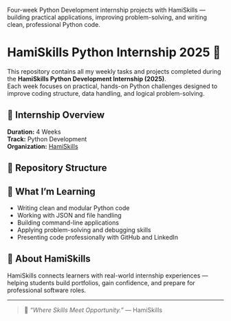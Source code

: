 Four-week Python Development internship projects with HamiSkills — building practical applications, improving problem-solving, and writing clean, professional Python code.


# HamiSkills Python Internship 2025 🐍

This repository contains all my weekly tasks and projects completed during the **HamiSkills Python Development Internship (2025)**.  
Each week focuses on practical, hands-on Python challenges designed to improve coding structure, data handling, and logical problem-solving.

## 📆 Internship Overview
**Duration:** 4 Weeks  
**Track:** Python Development  
**Organization:** [HamiSkills](https://www.hamiskills.dev)

## 📂 Repository Structure




## 🧠 What I’m Learning
- Writing clean and modular Python code  
- Working with JSON and file handling  
- Building command-line applications  
- Applying problem-solving and debugging skills  
- Presenting code professionally with GitHub and LinkedIn  

## 🌟 About HamiSkills
HamiSkills connects learners with real-world internship experiences — helping students build portfolios, gain confidence, and prepare for professional software roles.

---
> 💬 *“Where Skills Meet Opportunity.”* — HamiSkills

